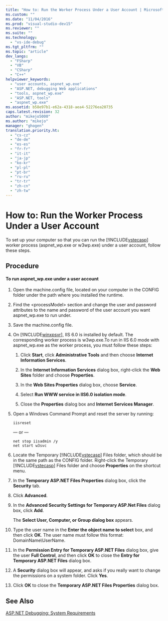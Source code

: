 ```yaml
---
title: "How to: Run the Worker Process Under a User Account | Microsoft Docs"
ms.custom: ""
ms.date: "11/04/2016"
ms.prod: "visual-studio-dev15"
ms.reviewer: ""
ms.suite: ""
ms.technology: 
  - "vs-ide-debug"
ms.tgt_pltfrm: ""
ms.topic: "article"
dev_langs: 
  - "FSharp"
  - "VB"
  - "CSharp"
  - "C++"
helpviewer_keywords: 
  - "user accounts, aspnet_wp.exe"
  - "ASP.NET, debugging Web applications"
  - "tools, aspnet_wp.exe"
  - "ASP.NET, tools"
  - "aspnet_wp.exe"
ms.assetid: b58e97b1-e62a-4318-aea4-52276ea20735
caps.latest.revision: 32
author: "mikejo5000"
ms.author: "mikejo"
manager: "ghogen"
translation.priority.ht: 
  - "cs-cz"
  - "de-de"
  - "es-es"
  - "fr-fr"
  - "it-it"
  - "ja-jp"
  - "ko-kr"
  - "pl-pl"
  - "pt-br"
  - "ru-ru"
  - "tr-tr"
  - "zh-cn"
  - "zh-tw"
---
```

# How to: Run the Worker Process Under a User Account
To set up your computer so that you can run the [!INCLUDE[vstecasp](../code-quality/includes/vstecasp_md.md)] worker process (aspnet_wp.exe or w3wp.exe) under a user account, follow these steps.  
  
## Procedure  
  
#### To run aspnet_wp.exe under a user account  
  
1.  Open the machine.config file, located on your computer in the CONFIG folder under the path where you installed the runtime.  
  
2.  Find the &lt;processModel&gt; section and change the user and password attributes to the name and password of the user account you want aspnet_wp.exe to run under.  
  
3.  Save the machine.config file.  
  
4.  On [!INCLUDE[winxpsvr](../debugger/includes/winxpsvr_md.md)], IIS 6.0 is installed by default. The corresponding worker process is w3wp.exe.To run in IIS 6.0 mode with aspnet_wp.exe as the worker process, you must follow these steps:  
  
    1.  Click **Start**, click **Administrative Tools** and then choose **Internet Information Services**.  
  
    2.  In the **Internet Information Services** dialog box, right-click the **Web Sites** folder and choose **Properties**.  
  
    3.  In the **Web Sites Properties** dialog box, choose **Service**.  
  
    4.  Select **Run WWW service in IIS6.0 isolation mode**.  
  
    5.  Close the **Properties** dialog box and **Internet Services Manager**.  
  
5.  Open a Windows Command Prompt and reset the server by running:  
  
    ```  
    iisreset  
    ```  
    — or —  
  
    ```  
    net stop iisadmin /y  
    net start w3svc  
    ```  
  
6.  Locate the Temporary [!INCLUDE[vstecasp](../code-quality/includes/vstecasp_md.md)] Files folder, which should be in the same path as the CONFIG folder. Right-click the Temporary [!INCLUDE[vstecasp](../code-quality/includes/vstecasp_md.md)] Files folder and choose **Properties** on the shortcut menu.  
  
7.  In the **Temporary ASP.NET Files Properties** dialog box, click the **Security** tab.  
  
8.  Click **Advanced**.  
  
9. In the **Advanced Security Settings for Temporary ASP.Net Files** dialog box, click **Add**.  
  
    The **Select User, Computer, or Group dialog box** appears.  
  
10. Type the user name in the **Enter the object name to select** box, and then click **OK**. The user name must follow this format: DomainName\UserName.  
  
11. In the **Permission Entry for Temporary ASP.NET Files** dialog box, give the user **Full Control**, and then click **OK** to close the **Entry for Temporary ASP.NET Files** dialog box.  
  
12. A **Security** dialog box will appear, and asks if you really want to change the permissions on a system folder. Click **Yes**.  
  
13. Click **OK** to close the **Temporary ASP.NET Files Properties** dialog box.  
  
## See Also  
[ASP.NET Debugging: System Requirements](../debugger/aspnet-debugging-system-requirements.md)  
  
